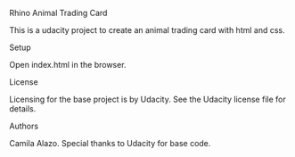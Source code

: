 Rhino Animal Trading Card

This is a udacity project to create an animal trading card with html and css.

Setup

Open index.html in the browser.

License

Licensing for the base project is by Udacity. See the Udacity license file for details.

Authors

Camila Alazo. Special thanks to Udacity for base code.
